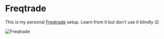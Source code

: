 # Freqtrade

This is my personal [Freqtrade](https://freqtrade.io) setup. Learn from it but don't use it blindly 😉

![Freqtrade](https://www.freqtrade.io/en/stable/images/logo.png)